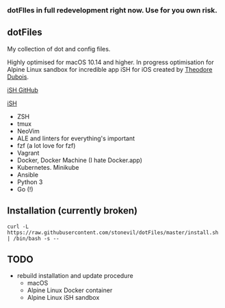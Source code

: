 ### dotFIles in full redevelopment right now. Use for you own risk.


dotFiles
---

My collection of dot and config files.

Highly optimised for macOS 10.14 and higher. In progress optimisation for Alpine Linux sandbox for incredible app iSH for iOS  created by [Theodore Dubois](https://github.com/tbodt).

[iSH GitHub](https://github.com/tbodt/ish)

[iSH](https://ish.app)

- ZSH
- tmux
- NeoVim
- ALE and linters for everything's important
- fzf (a lot love for fzf)
- Vagrant
- Docker, Docker Machine (I hate Docker.app)
- Kubernetes. Minikube
- Ansible
- Python 3
- Go (!)


Installation (currently broken)
---

```
curl -L https://raw.githubusercontent.com/stonevil/dotFiles/master/install.sh | /bin/bash -s --
```


TODO
---

- rebuild installation and update procedure
	- macOS
	- Alpine Linux Docker container
	- Alpine Linux iSH sandbox